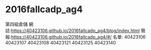 # 2016fallcadp_ag4
第四組倉儲
網誌:https://40423106.github.io/2016fallcadp_ag4/blog/index.html
簡報:https://40423106.github.io/2016fallcadp_ag4/#/
名單:
40423106
40423107
40423108
40423121
40423125
40423140

